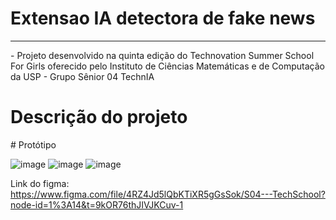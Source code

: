 ﻿# Extensao IA detectora de fake news
 <hr>
 - Projeto desenvolvido na quinta edição do Technovation Summer School For Girls oferecido pelo Instituto de Ciências Matemáticas e de Computação da USP
 - Grupo Sênior 04 TechnIA
 
 # Descrição do projeto
 
 ﻿# Protótipo
  
 ![image](https://user-images.githubusercontent.com/99557469/235030114-56fe2cf3-eabb-48de-bc7e-c2da56ed1428.png)
 ![image](https://user-images.githubusercontent.com/99557469/235030160-75993cbf-4ad8-473a-b1d1-a07b65b42060.png)
![image](https://user-images.githubusercontent.com/99557469/235030200-b3f07aa4-4cbf-49d0-ac48-a5cbbe78e80f.png)

Link do figma: https://www.figma.com/file/4RZ4Jd5lQbKTiXR5gGsSok/S04---TechSchool?node-id=1%3A14&t=9kOR76thJIVJKCuv-1 


